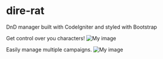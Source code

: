 dire-rat
========

DnD manager built with CodeIgniter and styled with Bootstrap

Get control over you characters!
![My image](http://i.imgur.com/j3FNu.png)

Easily manage multiple campaigns.
![My image](http://imgur.com/7yM0n)
